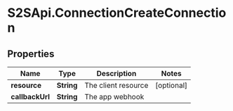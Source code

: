 # S2SApi.ConnectionCreateConnection

## Properties

Name | Type | Description | Notes
------------ | ------------- | ------------- | -------------
**resource** | **String** | The client resource | [optional] 
**callbackUrl** | **String** | The app webhook | 


